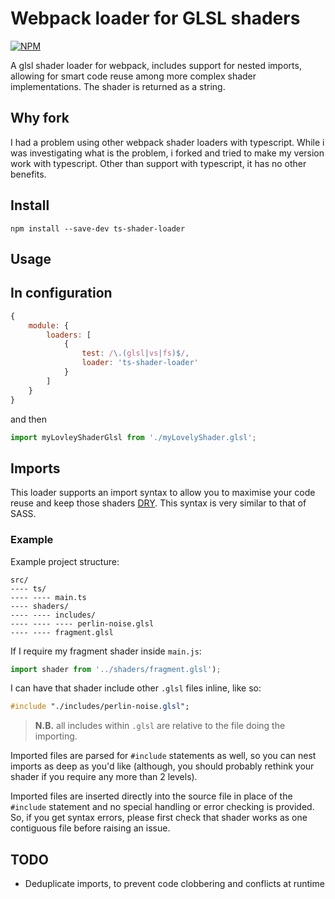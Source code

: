 # Webpack loader for GLSL shaders
[![NPM](https://nodei.co/npm/ts-shader-loader.png)](https://npmjs.org/package/ts-shader-loader)

A glsl shader loader for webpack, includes support for nested imports, 
allowing for smart code reuse among more complex shader implementations. 
The shader is returned as a string.

## Why fork

I had a problem using other webpack shader loaders with typescript. While i was investigating what is the problem, i forked and tried to make my version work with typescript. Other than support with typescript, it has no other benefits.

## Install

```shell
npm install --save-dev ts-shader-loader
```

## Usage

## In configuration

```javascript
{
    module: {
        loaders: [
            {
                test: /\.(glsl|vs|fs)$/,
                loader: 'ts-shader-loader'
            }
        ]
    }
}
```

and then

```javascript
import myLovleyShaderGlsl from './myLovelyShader.glsl';
```


## Imports

This loader supports an import syntax to allow you to maximise your code reuse
and keep those shaders
[DRY](http://en.wikipedia.org/wiki/Don%27t_repeat_yourself). This syntax is 
very similar to that of SASS.

### Example

Example project structure:
```
src/
---- ts/
---- ---- main.ts
---- shaders/
---- ---- includes/
---- ---- ---- perlin-noise.glsl
---- ---- fragment.glsl
```

If I require my fragment shader inside `main.js`:

```javascript
import shader from '../shaders/fragment.glsl');
```

I can have that shader include other `.glsl` files inline, like so:

```sass
#include "./includes/perlin-noise.glsl";
```

> **N.B.** all includes within `.glsl` are relative to the file doing the importing.

Imported files are parsed for `#include` statements as well, so you can nest
imports as deep as you'd like (although, you should probably rethink your
shader if you require any more than 2 levels).

Imported files are inserted directly into the source file in place of the
`#include` statement and no special handling or error checking is provided. So,
if you get syntax errors, please first check that shader works as one 
contiguous file before raising an issue.

## TODO

+ Deduplicate imports, to prevent code clobbering and conflicts at runtime
